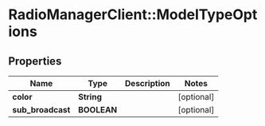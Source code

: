 # RadioManagerClient::ModelTypeOptions

## Properties
Name | Type | Description | Notes
------------ | ------------- | ------------- | -------------
**color** | **String** |  | [optional] 
**sub_broadcast** | **BOOLEAN** |  | [optional] 


